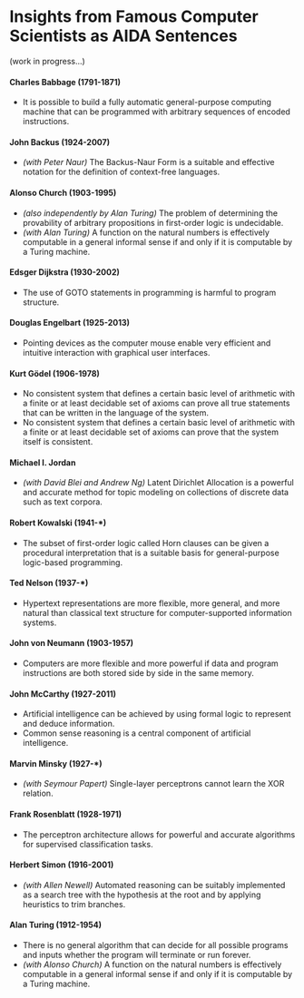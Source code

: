 Insights from Famous Computer Scientists as AIDA Sentences
==========================================================

(work in progress...)

#### Charles Babbage (1791-1871)

- It is possible to build a fully automatic general-purpose computing machine that can be programmed with arbitrary sequences of encoded instructions.

#### John Backus (1924-2007)

- _(with Peter Naur)_ The Backus-Naur Form is a suitable and effective notation for the definition of context-free languages.

#### Alonso Church (1903-1995)

- _(also independently by Alan Turing)_ The problem of determining the provability of arbitrary propositions in first-order logic is undecidable.
- _(with Alan Turing)_ A function on the natural numbers is effectively computable in a general informal sense if and only if it is computable by a Turing machine.

#### Edsger Dijkstra (1930-2002)

- The use of GOTO statements in programming is harmful to program structure.

#### Douglas Engelbart (1925-2013)

- Pointing devices as the computer mouse enable very efficient and intuitive interaction with graphical user interfaces.

#### Kurt Gödel (1906-1978)

- No consistent system that defines a certain basic level of arithmetic with a finite or at least decidable set of axioms can prove all true statements that can be written in the language of the system.
- No consistent system that defines a certain basic level of arithmetic with a finite or at least decidable set of axioms can prove that the system itself is consistent.

#### Michael I. Jordan

- _(with David Blei and Andrew Ng)_ Latent Dirichlet Allocation is a powerful and accurate method for topic modeling on collections of discrete data such as text corpora.

#### Robert Kowalski (1941-*)

- The subset of first-order logic called Horn clauses can be given a procedural interpretation that is a suitable basis for general-purpose logic-based programming.

#### Ted Nelson (1937-*)

- Hypertext representations are more flexible, more general, and more natural than classical text structure for computer-supported information systems.

#### John von Neumann (1903-1957)

- Computers are more flexible and more powerful if data and program instructions are both stored side by side in the same memory.

#### John McCarthy (1927-2011)

- Artificial intelligence can be achieved by using formal logic to represent and deduce information.
- Common sense reasoning is a central component of artificial intelligence.

#### Marvin Minsky (1927-*)

- _(with Seymour Papert)_ Single-layer perceptrons cannot learn the XOR relation.

#### Frank Rosenblatt (1928-1971)

- The perceptron architecture allows for powerful and accurate algorithms for supervised classification tasks.

#### Herbert Simon (1916-2001)

- _(with Allen Newell)_ Automated reasoning can be suitably implemented as a search tree with the hypothesis at the root and by applying heuristics to trim branches.

#### Alan Turing (1912-1954)

- There is no general algorithm that can decide for all possible programs and inputs whether the program will terminate or run forever.
- _(with Alonso Church)_ A function on the natural numbers is effectively computable in a general informal sense if and only if it is computable by a Turing machine.

